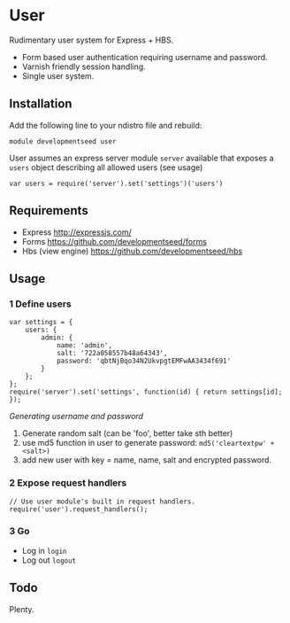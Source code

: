 
# User

Rudimentary user system for Express + HBS.

- Form based user authentication requiring username and password.
- Varnish friendly session handling.
- Single user system.

## Installation

Add the following line to your ndistro file and rebuild:

    module developmentseed user

User assumes an express server module `server` available that exposes a
`users` object describing all allowed users (see usage)

    var users = require('server').set('settings')('users')

## Requirements

- Express http://expressjs.com/
- Forms https://github.com/developmentseed/forms
- Hbs (view engine) https://github.com/developmentseed/hbs

## Usage

### 1 Define users

    var settings = {
        users: {
            admin: {
                name: 'admin',
                salt: '722a058557b48a64343',
                password: 'qbtNjBqo34N2UkvpgtEMFwAA3434f691'
            }
        };
    };
    require('server').set('settings', function(id) { return settings[id]; });

*Generating username and password*

1. Generate random salt (can be 'foo', better take sth better)
2. use md5 function in user to generate password: `md5('cleartextpw' + <salt>)`
3. add new user with key = name, name, salt and encrypted password.

### 2 Expose request handlers

    // Use user module's built in request handlers.
    require('user').request_handlers();

### 3 Go

- Log in `login`
- Log out `logout`

## Todo

Plenty.
